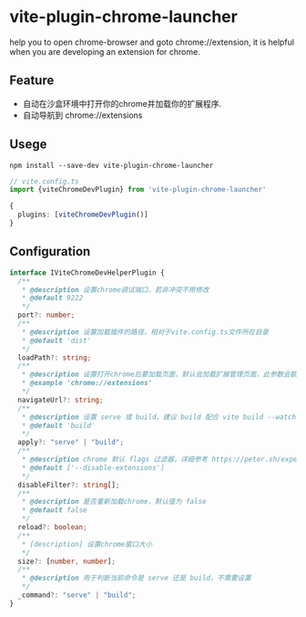 # vite-plugin-chrome-launcher

help you to open chrome-browser and goto chrome://extension, it is helpful when you are developing an extension for chrome.

## Feature

- 自动在沙盒环境中打开你的chrome并加载你的扩展程序.
- 自动导航到 chrome://extensions

## Usege

`npm install --save-dev vite-plugin-chrome-launcher`

```ts
// vite.config.ts
import {viteChromeDevPlugin} from 'vite-plugin-chrome-launcher'

{
  plugins: [viteChromeDevPlugin()]
}
```

## Configuration

```ts
interface IViteChromeDevHelperPlugin {
  /**
   * @description 设置chrome调试端口，若非冲突不用修改
   * @default 9222
   */
  port?: number;
  /**
   * @description 设置加载插件的路径，相对于vite.config.ts文件所在目录
   * @default 'dist'
   */
  loadPath?: string;
  /**
   * @description 设置打开chrome后要加载页面，默认会加载扩展管理页面，此参数会额外加载一个tab页
   * @example 'chrome://extensions'
   */
  navigateUrl?: string;
  /**
   * @description 设置 serve 或 build，建议 build 配合 vite build --watch 使用，默认值为 build
   * @default 'build'
   */
  apply?: "serve" | "build";
  /**
   * @description chrome 默认 flags 过滤器，详细参考 https://peter.sh/experiments/chromium-command-line-switches/
   * @default ['--disable-extensions']
   */
  disableFilter?: string[];
  /**
   * @description 是否重新加载chrome，默认值为 false
   * @default false
   */
  reload?: boolean;
  /**
   * [description] 设置chrome窗口大小
   */
  size?: [number, number];
  /**
   * @description 用于判断当前命令是 serve 还是 build，不需要设置
   */
  _command?: "serve" | "build";
}


```
